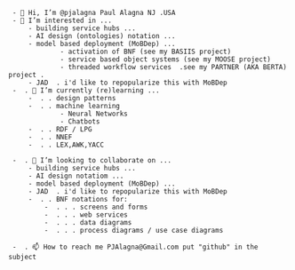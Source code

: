 

<!---
pjalagna/pjalagna is a ✨ special ✨ repository because its `README.md` (this file) appears on your GitHub profile.
You can click the Preview link to take a look at your changes.
 --->
     - 👋 Hi, I’m @pjalagna Paul Alagna NJ .USA
     - 👀 I’m interested in ...
         - building service hubs ...
         - AI design (ontologies) notation ...
         - model based deployment (MoBDep) ... 
                 - activation of BNF (see my BASIIS project)
                 - service based object systems (see my MOOSE project)
                 - threaded workflow services  .see my PARTNER (AKA BERTA) project .                  
         - JAD  . i'd like to repopularize this with MoBDep    
     -  . 🌱 I’m currently (re)learning ... 
         -  . . design patterns 
         -  . . machine learning
                 - Neural Networks
                 - Chatbots
         -  . . RDF / LPG
         -  . . NNEF 
         -  . . LEX,AWK,YACC 
         
     -  . 💞️ I’m looking to collaborate on ... 
         - building service hubs ...
         - AI design notatiom ...
         - model based deployment (MoBDep) ...
         - JAD  . i'd like to repopularize this with MoBDep
         -  . . BNF notations for: 
             -  . . . screens and forms 
             -  . . . web services 
             -  . . . data diagrams 
             -  . . . process diagrams / use case diagrams 
             
     -  . 📫 How to reach me PJAlagna@Gmail.com put "github" in the subject
